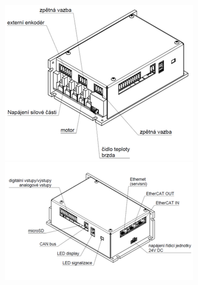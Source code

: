 <!--
# Popis zařízení   

## Konektory
-->
![TGZ-S-48-50/100 Feedback side](../img/MotSide.png)   
![TGZ-S-48-50/100 IO side](../img/IOside.png)
